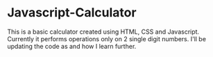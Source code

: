 # Javascript-Calculator

This is a basic calculator created using HTML, CSS and Javascript.
Currently it performs operations only on 2 single digit numbers. I'll be updating the code as and how I learn further.
